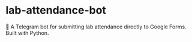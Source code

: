 # lab-attendance-bot
🤖 A Telegram bot for submitting lab attendance directly to Google Forms. Built with Python.
